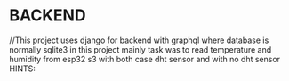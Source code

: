 # BACKEND



//This project uses django for backend with graphql where database is normally sqlite3 
in this project mainly task was to read temperature  and humidity from esp32 s3 with both case dht sensor and with no dht sensor
HINTS:

